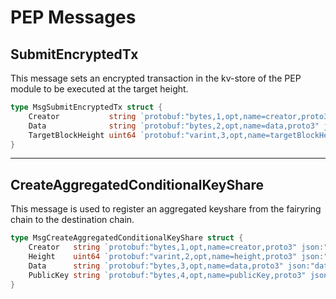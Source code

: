 # PEP Messages

## SubmitEncryptedTx

This message sets an encrypted transaction in the kv-store of the PEP module to be executed at the target height.

```go
type MsgSubmitEncryptedTx struct {
    Creator           string `protobuf:"bytes,1,opt,name=creator,proto3" json:"creator,omitempty"`
    Data              string `protobuf:"bytes,2,opt,name=data,proto3" json:"data,omitempty"`
    TargetBlockHeight uint64 `protobuf:"varint,3,opt,name=targetBlockHeight,proto3" json:"targetBlockHeight,omitempty"`
}
```

---

## CreateAggregatedConditionalKeyShare

This message is used to register an aggregated keyshare from the fairyring chain to the destination chain.

```go
type MsgCreateAggregatedConditionalKeyShare struct {
    Creator   string `protobuf:"bytes,1,opt,name=creator,proto3" json:"creator,omitempty"`
    Height    uint64 `protobuf:"varint,2,opt,name=height,proto3" json:"height,omitempty"`
    Data      string `protobuf:"bytes,3,opt,name=data,proto3" json:"data,omitempty"`
    PublicKey string `protobuf:"bytes,4,opt,name=publicKey,proto3" json:"publicKey,omitempty"`
}
```
